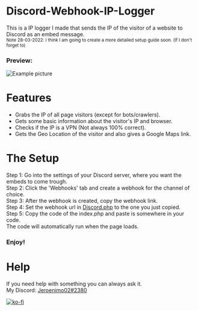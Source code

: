# Discord-Webhook-IP-Logger
This is a IP logger I made that sends the IP of the visitor of a website to Discord as an embed message.<br>
<small>Note 28-03-2022: I think I am going to create a more detailed setup guide soon. (If I don't forget to)</small><br> 
### Preview:<br>
![Example picture](https://i.imgur.com/fzxgFPy.png)

# Features
- Grabs the IP of all page visitors (except for bots/crawlers).
- Gets some basic information about the visitor's IP and browser.
- Checks if the IP is a VPN (Not always 100% correct).
- Gets the Geo Location of the visitor and also gives a Google Maps link.

# The Setup
Step 1: Go into the settings of your Discord server, where you want the embeds to come trough.<br>
Step 2: Click the 'Webhooks' tab and create a webhook for the channel of choice.<br>
Step 3: After the webhook is created, copy the webhook link.<br>
Step 4: Set the webhook url in [Discord.php](Discord.php) to the one you just copied.<br>
Step 5: Copy the code of the index.php and paste is somewhere in your code.<br>
The code will automatically run when the page loads.
### Enjoy!

# Help
If you need help with something you can always ask it.<br>
My Discord: [Jeroenimo02#2380](https://discordapp.com/users/588244049023074323)

[![ko-fi](https://ko-fi.com/img/githubbutton_sm.svg)](https://ko-fi.com/Z8Z6400RZ)
